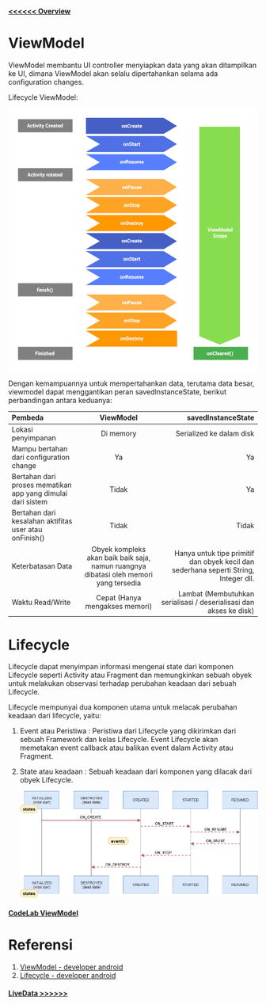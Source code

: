 #### [<<<<<< Overview](1.Overview.md)

# ViewModel
ViewModel membantu UI controller menyiapkan data yang akan ditampilkan ke UI, dimana ViewModel akan selalu dipertahankan selama ada configuration changes.

Lifecycle ViewModel:

![Lifecycle ViewModel](../asset/lifecycle-viewmodel.png)

Dengan kemampuannya untuk mempertahankan data, terutama data besar, viewmodel dapat menggantikan peran savedInstanceState, berikut perbandingan antara keduanya:

| Pembeda                                                       | ViewModel    | savedInstanceState     |
| :---                                                          |    :----:    |          ---: |
| Lokasi penyimpanan                                            | Di memory    | Serialized ke dalam disk   |
| Mampu bertahan dari configuration change                      | Ya           | Ya      |
| Bertahan dari proses mematikan app yang dimulai dari sistem   | Tidak        | Ya      |
| Bertahan dari kesalahan aktifitas user atau onFinish()        | Tidak        | Tidak      |
| Keterbatasan Data                                             | Obyek kompleks akan baik baik saja, namun ruangnya dibatasi oleh memori yang tersedia        | Hanya untuk tipe primitif dan obyek kecil dan sederhana seperti String, Integer dll.      |
| Waktu Read/Write                                              | Cepat (Hanya mengakses memori)        | Lambat (Membutuhkan serialisasi / deserialisasi dan akses ke disk)      |

# Lifecycle
Lifecycle dapat menyimpan informasi mengenai state dari komponen Lifecycle seperti Activity atau Fragment dan memungkinkan sebuah obyek untuk melakukan observasi terhadap perubahan keadaan dari sebuah Lifecycle.

Lifecycle mempunyai dua komponen utama untuk melacak perubahan keadaan dari lifecycle, yaitu:
1. Event atau Peristiwa : Peristiwa dari Lifecycle yang dikirimkan dari sebuah Framework dan kelas Lifecycle. Event Lifecycle akan memetakan event callback atau balikan event dalam Activity atau Fragment.

2. State atau keadaan : Sebuah keadaan dari komponen yang dilacak dari obyek Lifecycle.

   ![Lifecycle](../asset/lifecycle.png)

#### [CodeLab ViewModel](../CodeLab/1.ViewModel.md)

# Referensi
1. [ViewModel - developer android](https://developer.android.com/topic/libraries/architecture/viewmodel)
2. [Lifecycle - developer android](https://developer.android.com/topic/libraries/architecture/lifecycle)

#### [LiveData >>>>>>](3.LiveData.md)